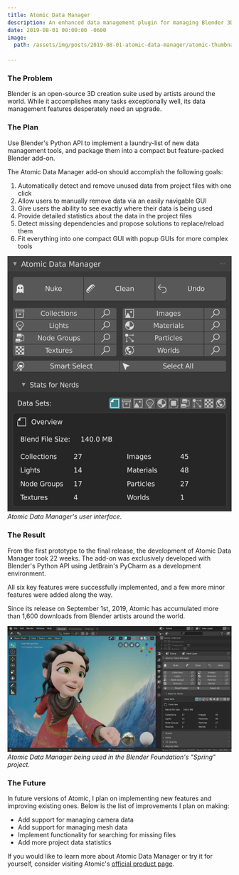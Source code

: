 ```yaml
---
title: Atomic Data Manager
description: An enhanced data management plugin for managing Blender 3D assets more efficiently.
date: 2019-08-01 00:00:00 -0600
image:
  path: /assets/img/posts/2019-08-01-atomic-data-manager/atomic-thumbnail.jpg

---
```


### The Problem

Blender is an open-source 3D creation suite used by artists around the world. While it accomplishes many tasks exceptionally well, its data management features desperately need an upgrade.

### The Plan

Use Blender's Python API to implement a laundry-list of new data management tools, and package them into a compact but feature-packed Blender add-on.

The Atomic Data Manager add-on should accomplish the following goals:

1. Automatically detect and remove unused data from project files with one click
2. Allow users to manually remove data via an easily navigable GUI
3. Give users the ability to see exactly where their data is being used
4. Provide detailed statistics about the data in the project files
5. Detect missing dependencies and propose solutions to replace/reload them
6. Fit everything into one compact GUI with popup GUIs for more complex tools

![](/assets/img/posts/2019-08-01-atomic-data-manager/atomic-panel.jpg)
_Atomic Data Manager's user interface._

### The Result

From the first prototype to the final release, the development of Atomic Data Manager took 22 weeks. The add-on was exclusively developed with Blender's Python API using JetBrain's PyCharm as a development environment.

All six key features were successfully implemented, and a few more minor features were added along the way.

Since its release on September 1st, 2019, Atomic has accumulated more than 1,600 downloads from Blender artists around the world.

![](/assets/img/posts/2019-08-01-atomic-data-manager/atomic-editor.jpg)
_Atomic Data Manager being used in the Blender Foundation's "Spring" project._

### The Future

In future versions of Atomic, I plan on implementing new features and improving existing ones. Below is the list of improvements I plan on making:

- Add support for managing camera data
- Add support for managing mesh data
- Implement functionality for searching for missing files
- Add more project data statistics

If you would like to learn more about Atomic Data Manager or try it for yourself, consider visiting Atomic's [official product page](https://remington.pro/software/blender/atomic/).